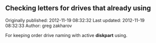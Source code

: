 ## Checking letters for drives that already using

Originally published: 2012-11-19 08:32:32
Last updated: 2012-11-19 08:32:33
Author: greg zakharov

For keeping order drive naming with active **diskpart** using.